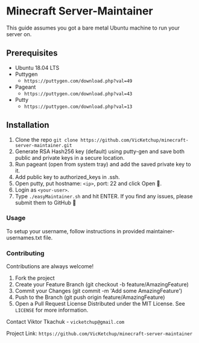# Minecraft Server-Maintainer

This guide assumes you got a bare metal Ubuntu machine to run your server on.

## Prerequisites

- Ubuntu 18.04 LTS
- Puttygen
  - `https://puttygen.com/download.php?val=49`
- Pageant
  - `https://puttygen.com/download.php?val=43`
- Putty
  - `https://puttygen.com/download.php?val=13`

## Installation

1. Clone the repo
`git clone https://github.com/VicKetchup/minecraft-server-maintainer.git`
2. Generate RSA Hash256 key (default) using putty-gen and save both public and private keys in a secure location.
3. Run pageant (open from system tray) and add the saved private key to it.
4. Add public key to authorized_keys in .ssh.
5. Open putty, put hostname: `<ip>`, port: 22 and click Open 🙂.
6. Login as `<your-user>`.
7. Type `./easyMaintainer.sh` and hit ENTER.
If you find any issues, please submit them to GitHub 🙂

### Usage

To setup your username, follow instructions in provided maintainer-usernames.txt file.

### Contributing

Contributions are always welcome!
1. Fork the project
2. Create your Feature Branch (git checkout -b feature/AmazingFeature)
3. Commit your Changes (git commit -m 'Add some AmazingFeature')
4. Push to the Branch (git push origin feature/AmazingFeature)
5. Open a Pull Request
License
Distributed under the MIT License. See ` LICENSE ` for more information.

Contact
Viktor Tkachuk - `vicketchup@gmail.com`

Project Link: `https://github.com/VicKetchup/minecraft-server-maintainer`
